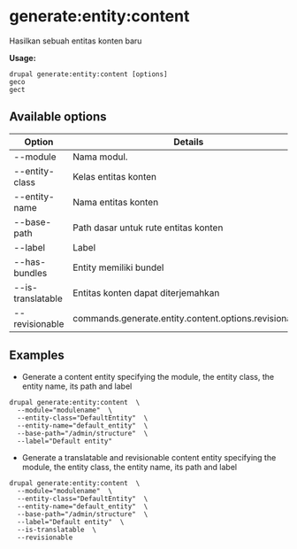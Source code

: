 # generate:entity:content
Hasilkan sebuah entitas konten baru

**Usage:**
```
drupal generate:entity:content [options]
geco
gect
```

## Available options
Option | Details
-------|-------------
--module | Nama modul.
--entity-class | Kelas entitas konten
--entity-name | Nama entitas konten
--base-path | Path dasar untuk rute entitas konten
--label | Label
--has-bundles | Entity memiliki bundel
--is-translatable | Entitas konten dapat diterjemahkan
--revisionable | commands.generate.entity.content.options.revisionable

## Examples
* Generate a content entity specifying the module, the entity class, the entity name, its path and label
```
drupal generate:entity:content  \
  --module="modulename"  \
  --entity-class="DefaultEntity"  \
  --entity-name="default_entity"  \
  --base-path="/admin/structure"  \
  --label="Default entity"
```
* Generate a translatable and revisionable content entity specifying the module, the entity class, the entity name, its path and label
```
drupal generate:entity:content  \
  --module="modulename"  \
  --entity-class="DefaultEntity"  \
  --entity-name="default_entity"  \
  --base-path="/admin/structure"  \
  --label="Default entity"  \
  --is-translatable  \
  --revisionable
```
